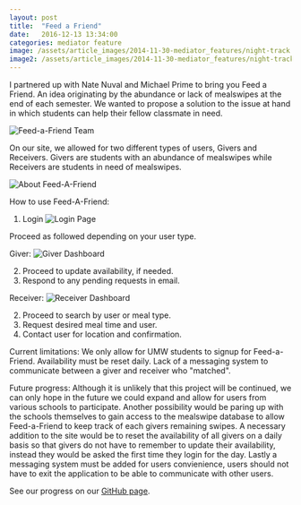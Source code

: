 ```yaml
---
layout: post
title:  "Feed a Friend"
date:   2016-12-13 13:34:00
categories: mediator feature
image: /assets/article_images/2014-11-30-mediator_features/night-track.JPG
image2: /assets/article_images/2014-11-30-mediator_features/night-track-mobile.JPG
---
```


I partnered up with Nate Nuval and Michael Prime to bring you Feed a Friend. An idea originating by the abundance or lack of mealswipes
at the end of each semester. We wanted to propose a solution to the issue at hand in which students can help their fellow classmate in need.

![Feed-a-Friend Team](https://chelseairizarry.github.io/assets/feedafriend/team3.jpg)

On our site, we allowed for two different types of users, Givers and Receivers. Givers are students with an abundance of mealswipes while 
Receivers are students in need of mealswipes. 

![About Feed-A-Friend](https://chelseairizarry.github.io/assets/feedafriend/about.png)

How to use Feed-A-Friend:
1) Login
![Login Page](https://chelseairizarry.github.io/assets/feedafriend/frontpage.png)

Proceed as followed depending on your user type.

Giver:
![Giver Dashboard](https://chelseairizarry.github.io/assets/feedafriend/testg.png)

2) Proceed to update availability, if needed.
3) Respond to any pending requests in email.

Receiver:
![Receiver Dashboard](https://chelseairizarry.github.io/assets/feedafriend/testr.png)

2) Proceed to search by user or meal type.
3) Request desired meal time and user.
4) Contact user for location and confirmation.


Current limitations:
We only allow for UMW students to signup for Feed-a-Friend. Availability must be reset daily. Lack of a messaging system to communicate 
between a giver and receiver who "matched".

Future progress:
Although it is unlikely that this project will be continued, we can only hope in the future we could expand and allow for users from various
schools to participate. Another possibility would be paring up with the schools themselves to gain access to the mealswipe database to allow
Feed-a-Friend to keep track of each givers remaining swipes. A necessary addition to the site would be to reset the availability of all givers
on a daily basis so that givers do not have to remember to update their availability, instead they would be asked the first time they login 
for the day. Lastly a messaging system must be added for users convienience, users should not have to exit the application to be able to 
communicate with other users.

See our progress on our [GitHub page](https://github.com/nnuval/FeedAFriend).
